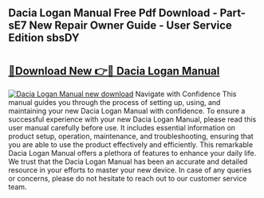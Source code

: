 ## Dacia Logan Manual Free Pdf Download - Part-sE7 New Repair Owner Guide - User Service Edition sbsDY

# <h2><a href="http://cf28770.oget.top/?id=Dacia+Logan+Manual">🔗Download New 👉🔴 Dacia Logan Manual</a></h2>

[![Dacia Logan Manual new download](https://i.imgur.com/5g1atiW.png)](http://cf28770.oget.top/?id=Dacia+Logan+Manual)
Navigate with Confidence This manual guides you through the process of setting up, using, and maintaining your new Dacia Logan Manual with confidence. To ensure a successful experience with your new Dacia Logan Manual, please read this user manual carefully before use. It includes essential information on product setup, operation, maintenance, and troubleshooting, ensuring that you are able to use the product effectively and efficiently. This remarkable Dacia Logan Manual offers a plethora of features to enhance your daily life. We trust that the Dacia Logan Manual has been an accurate and detailed resource in your efforts to master your new device. In case of any queries or concerns, please do not hesitate to reach out to our customer service team.
